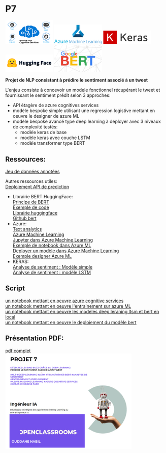 # P7  
<img src="/img/cs.png" width="150"> <img src="/img/aml.png" width="150"> <img src="/img/keras.png" width="150">   
<img src="/img/hug.png" width="150"> <img src="/img/bert.png" width="150">   
 
**Projet de NLP consistant à prédire le sentiment associé à un tweet**  
  
L'enjeu consiste à concevoir un modele fonctionnel récupérant le tweet et fournissant le sentiment prédit selon 3 approches:     
* API étagère de azure cognitives services  
* modèle bespoke simple utilisant une regression logistive mettant en oeuvre le designer de azure ML
* modèle bespoke avancé type deep learning à deployer avec 3 niveaux de complexité testés:  
	* modèle keras de base  
	* modèle keras avec couche LSTM  
	* modèle transformer type BERT  


## Ressources:    
[Jeu de données annotées](https://s3-eu-west-1.amazonaws.com/static.oc-static.com/prod/courses/files/AI+Engineer/Project+7%C2%A0-+D%C3%A9tectez+les+Bad+Buzz+gr%C3%A2ce+au+Deep+Learning/sentiment140.zip)      
  
Autres ressources utiles:  
[Deploiement API de prediction](https://s3.eu-west-1.amazonaws.com/course.oc-static.com/projects/Webinars/Data/API_Dec_2020/corrige%CC%81_deploy_ml_api.zip)  
* Librairie BERT HuggingFace:   
[Principe de BERT](https://lesdieuxducode.com/blog/2019/4/bert--le-transformer-model-qui-sentraine-et-qui-represente)  
[Exemple de code](https://swatimeena989.medium.com/bert-text-classification-using-keras-903671e0207d)  
[Librairie huggingface](https://huggingface.co/transformers/)  
[Github bert](https://github.com/google-research/bert)  
* Azure:  
[Text analytics](https://docs.microsoft.com/fr-fr/azure/cognitive-services/text-analytics/quickstarts/client-libraries-rest-api?tabs=version-3-1&pivots=programming-language-python)  
[Azure Machine Learning](https://docs.microsoft.com/fr-fr/learn/paths/build-ai-solutions-with-azure-ml-service/)  
[Jupyter dans Azure Machine Learning](https://docs.microsoft.com/fr-fr/azure/machine-learning/tutorial-1st-experiment-sdk-setup)  
[Exemple de notebook dans Azure ML](https://s3-eu-west-1.amazonaws.com/course.oc-static.com/projects/Ing%C3%A9nieur_IA_P7/img-classification-part2-deploy.ipynb)  
[Deployer un modèle dans Azure Machine Learning](https://docs.microsoft.com/fr-fr/azure/machine-learning/tutorial-deploy-models-with-aml)  
[Exemple designer Azure ML](https://docs.microsoft.com/fr-fr/azure/machine-learning/samples-designer)  
* KERAS:  
[Analyse de sentiment : Modèle simple](https://docs.microsoft.com/fr-fr/learn/modules/analyze-review-sentiment-with-keras/2-build-and-train-a-neural-network)  
[Analyse de sentiment : modèle LSTM](https://towardsdatascience.com/understanding-lstm-and-its-quick-implementation-in-keras-for-sentiment-analysis-af410fd85b47)  
 
  

## Script   
[un notebook mettant en oeuvre azure cognitive services](/P7%20azure%20cognitive%20services.ipynb)  
[un notebook mettant en oeuvre l'entrainement sur azure ML](/P7%20azure%20training.ipynb)  
[un notebook mettant en oeuvre les modeles deep leraning ltsm et bert en local](/P7%20LTSM-Bert-local.ipynb)  
[un notebook mettant en oeuvre le deploiement du modèle bert](/P7%20azure_bert_deploiement.ipynb)  
 
 
## Présentation PDF:  
[pdf complet](/P7.pdf)  
<img src="/img/P7%20pres.png" height="300">  
